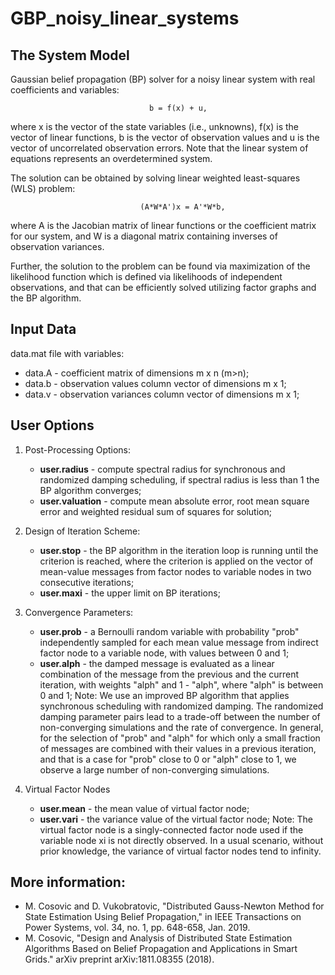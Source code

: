 # GBP_noisy_linear_systems

## The System Model
Gaussian belief propagation (BP) solver for a noisy linear system with real coefficients and variables:

                                   b = f(x) + u,
where x is the vector of the state variables (i.e., unknowns), f(x) is the vector of linear functions, b is the vector of observation values and u is the vector of uncorrelated observation errors. Note that the linear system of equations represents an overdetermined system.

The solution can be obtained by solving linear weighted least-squares (WLS) problem:

                                 (A*W*A')x = A'*W*b,
where A is the Jacobian matrix of linear functions or the coefficient  matrix for our system, and W is a diagonal matrix containing inverses of observation variances. 

Further, the solution to the problem can be found via maximization of the likelihood function which is defined via likelihoods of independent observations, and that can be efficiently solved utilizing factor graphs and the BP algorithm. 

## Input Data
data.mat file with variables:
- data.A - coefficient matrix of dimensions m x n (m>n);
- data.b - observation values column vector of dimensions m x 1;
- data.v - observation variances column vector of dimensions m x 1;


 ## User Options
1. Post-Processing Options:
   - **user.radius** - compute spectral radius for synchronous and randomized damping scheduling, if spectral radius is less than 1 the BP algorithm converges;
   - **user.valuation** - compute mean absolute error, root mean square error and weighted residual sum of squares for solution;

2. Design of Iteration Scheme:
   - **user.stop** - the BP algorithm in the iteration loop is running until the criterion is reached, where the criterion is applied on the vector of mean-value messages from factor nodes to variable nodes in two consecutive iterations;
   - **user.maxi** - the upper limit on BP iterations;

3. Convergence Parameters:
   - **user.prob** - a Bernoulli random variable with probability "prob" independently sampled for each mean value message from indirect factor node to a variable node, with values between 0 and 1;
   - **user.alph** - the damped message is evaluated as a linear combination of the message from the previous and the current iteration,
               with weights "alph" and 1 - "alph", where "alph" is between 0 and 1;
Note: We use an improved BP algorithm that applies synchronous scheduling  with randomized damping. The randomized damping parameter pairs lead to a trade-off between the number of non-converging simulations and the rate of convergence. In general, for the selection of "prob" and "alph" for which only a small fraction of messages are combined with their values in a previous iteration, and that is a case for "prob" close to 0 or "alph" close to 1, we observe a large number of non-converging simulations.

4. Virtual Factor Nodes
   - **user.mean** - the mean value of virtual factor node;
   - **user.vari** - the variance value of the virtual factor node;
Note: The virtual factor node is a singly-connected factor node used if the variable node xi is not directly observed. In a usual scenario,  without prior knowledge, the variance of virtual factor nodes tend to infinity. 


## More information: 
- M. Cosovic and D. Vukobratovic, "Distributed Gauss-Newton Method for State Estimation Using Belief Propagation," in IEEE Transactions on  Power Systems, vol. 34, no. 1, pp. 648-658, Jan. 2019.
- M. Cosovic, "Design and Analysis of Distributed State Estimation Algorithms Based on Belief Propagation and Applications in Smart Grids." arXiv preprint arXiv:1811.08355 (2018).
